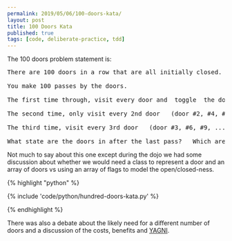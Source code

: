```yaml
---
permalink: 2019/05/06/100-doors-kata/
layout: post
title: 100 Doors Kata
published: true
tags: [code, deliberate-practice, tdd]
---
```


The 100 doors problem statement is:

<pre>
There are 100 doors in a row that are all initially closed.

You make 100 passes by the doors.

The first time through, visit every door and  toggle  the door  (if the door is closed,  open it;   if it is open,  close it).

The second time, only visit every 2nd door   (door #2, #4, #6, ...),   and toggle it.

The third time, visit every 3rd door   (door #3, #6, #9, ...), etc,   until you only visit the 100th door.

What state are the doors in after the last pass?   Which are open, which are closed?
</pre>

Not much to say about this one except during the dojo we had some discussion about whether we would
need a class to represent a door and an array of doors vs using an array of flags to model the open/closed-ness.

{% highlight "python" %}

{% include 'code/python/hundred-doors-kata.py' %}

{% endhighlight %}

There was also a debate about the likely need for a different number of doors and a discussion of the costs, benefits and
<a href="https://martinfowler.com/bliki/Yagni.html">YAGNI</a>.
